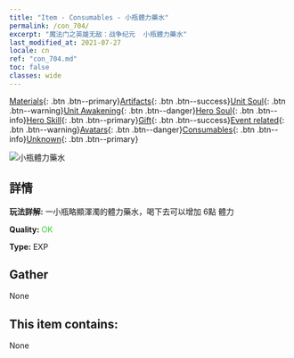 ```yaml
---
title: "Item - Consumables - 小瓶體力藥水"
permalink: /con_704/
excerpt: "魔法门之英雄无敌：战争纪元  小瓶體力藥水"
last_modified_at: 2021-07-27
locale: cn
ref: "con_704.md"
toc: false
classes: wide
---
```

 [Materials](/ItemsCN/){: .btn .btn--primary}[Artifacts](/ItemsCN/Artifacts/){: .btn .btn--success}[Unit Soul](/ItemsCN/UnitSoul/){: .btn .btn--warning}[Unit Awakening](/ItemsCN/UnitAwakening/){: .btn .btn--danger}[Hero Soul](/ItemsCN/HeroSoul/){: .btn .btn--info}[Hero Skill](/ItemsCN/HeroSkill/){: .btn .btn--primary}[Gift](/ItemsCN/Gift/){: .btn .btn--success}[Event related](/ItemsCN/Events/){: .btn .btn--warning}[Avatars](/ItemsCN/Avatars/){: .btn .btn--danger}[Consumables](/ItemsCN/Consumables/){: .btn .btn--info}[Unknown](/ItemsCN/Unknown/){: .btn .btn--primary}

 ![小瓶體力藥水](/images/t/i_504.png)

## 詳情
 **玩法詳解:** 一小瓶略顯渾濁的體力藥水，喝下去可以增加 6點 體力

 **Quality:** <span style="color: #32CD32">OK</span>

 **Type:** EXP

## Gather

  None

## This item contains:

  None

